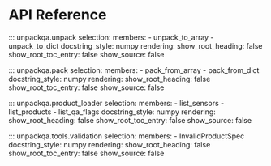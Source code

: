 # API Reference

::: unpackqa.unpack
    selection:
        members:
            - unpack_to_array
            - unpack_to_dict
        docstring_style: numpy
    rendering:
      show_root_heading: false
      show_root_toc_entry: false
      show_source: false

::: unpackqa.pack
    selection:
        members:
            - pack_from_array
            - pack_from_dict
        docstring_style: numpy
    rendering:
      show_root_heading: false
      show_root_toc_entry: false
      show_source: false

::: unpackqa.product_loader
    selection:
        members:
            - list_sensors
            - list_products
            - list_qa_flags
        docstring_style: numpy
    rendering:
      show_root_heading: false
      show_root_toc_entry: false
      show_source: false

::: unpackqa.tools.validation
    selection:
        members:
            - InvalidProductSpec
        docstring_style: numpy
    rendering:
      show_root_heading: false
      show_root_toc_entry: false
      show_source: false
